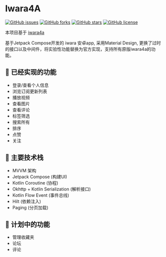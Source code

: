 # Iwara4A
[![GitHub issues](https://img.shields.io/github/issues/hatsunemugi/iwara4a)](https://github.com/hatsunemugi/iwara4a/issues)
[![GitHub forks](https://img.shields.io/github/forks/hatsunemugi/iwara4a)](https://github.com/hatsunemugi/iwara4a/network)
[![GitHub stars](https://img.shields.io/github/stars/hatsunemugi/iwara4a)](https://github.com/hatsunemugi/iwara4a/stargazers)
[![GitHub license](https://img.shields.io/github/license/hatsunemugi/iwara4a?style=flat-square)](https://github.com/hatsunemugi/iwara4a/blob/main/LICENSE)

本项目基于 [iwara4a](https://github.com/kodeartisan/iwara4a) 

基于Jetpack Compose开发的 iwara 安卓app, 采用Material Design, 更换了过时的接口以及中间件，将实验性功能替换为官方实现，支持所有原版iwara4a的功能。

## 🚩 已经实现的功能
* 登录/查看个人信息
* 浏览订阅更新列表
* 播放视频
* 查看图片
* 查看评论
* 标签筛选
* 搜索所有
* 排序
* 点赞
* 关注

## 🎨 主要技术栈
* MVVM 架构
* Jetpack Compose (构建UI)
* Kotlin Coroutine (协程)
* Okhttp + Kotlin Serialization (解析接口)
* Kotlin Flow Event (事件总线)
* Hilt (依赖注入)
* Paging (分页加载)

## 📜 计划中的功能
* 管理收藏夹
* 论坛
* 评论

